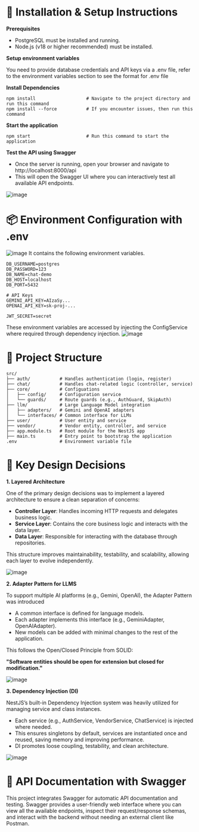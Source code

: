 # 🚀 Installation & Setup Instructions
**Prerequisites**

- PostgreSQL must be installed and running.
- Node.js (v18 or higher recommended) must be installed.

**Setup environment variables**

You need to provide database credentials and API keys via a .env file, refer to the environment variables section to see the format for .env file

**Install Dependencies**

```
npm install                   # Navigate to the project directory and run this command
npm install --force           # If you encounter issues, then run this command
```

**Start the application**

```
npm start                     # Run this command to start the application
```

**Test the API using Swagger**

- Once the server is running, open your browser and navigate to http://localhost:8000/api
- This will open the Swagger UI where you can interactively test all available API endpoints.

![image](https://github.com/user-attachments/assets/9f99b226-bf7c-412a-bfe8-f3683337d4d7)



# 📦 Environment Configuration with .env
![image](https://github.com/user-attachments/assets/9c496f7e-2d59-4cee-80cf-502ac4b95c18)
It contains the following environment variables.
```
DB_USERNAME=postgres
DB_PASSWORD=123
DB_NAME=chat-demo
DB_HOST=localhost
DB_PORT=5432

# API Keys
GEMINI_API_KEY=AIzaSy...
OPENAI_API_KEY=sk-proj-...

JWT_SECRET=secret
```
These environment variables are accessed by injecting the ConfigService where required through dependency injection.
![image](https://github.com/user-attachments/assets/2e9d42c9-f78d-4b4e-85f4-660296c131d7)




# 📁 Project Structure
```
src/
├── auth/           # Handles authentication (login, register)
├── chat/           # Handles chat-related logic (controller, service)
├── core/           # Configuations
│   ├── config/     # Configuration service
│   └── guards/     # Route guards (e.g., AuthGuard, SkipAuth)
├── llm/            # Large Language Model integration
│   ├── adapters/   # Gemini and OpenAI adapters
│   └── interfaces/ # Common interface for LLMs
├── user/           # User entity and service
├── vendor/         # Vendor entity, controller, and service
├── app.module.ts   # Root module for the NestJS app
├── main.ts         # Entry point to bootstrap the application
.env                # Environment variable file
```


# 🔑 Key Design Decisions

**1. Layered Architecture**

One of the primary design decisions was to implement a layered architecture to ensure a clean separation of concerns:

- **Controller Layer**: Handles incoming HTTP requests and delegates business logic.
- **Service Layer**: Contains the core business logic and interacts with the data layer.
- **Data Layer**: Responsible for interacting with the database through repositories.

This structure improves maintainability, testability, and scalability, allowing each layer to evolve independently.

![image](https://github.com/user-attachments/assets/6930a2a2-50fa-462d-b358-b76eccb61a1f)


**2. Adapter Pattern for LLMS**

To support multiple AI platforms (e.g., Gemini, OpenAI), the Adapter Pattern was introduced

- A common interface is defined for language models.
- Each adapter implements this interface (e.g., GeminiAdapter, OpenAIAdapter).
- New models can be added with minimal changes to the rest of the application.

This follows the Open/Closed Principle from SOLID:

**"Software entities should be open for extension but closed for modification."**

![image](https://github.com/user-attachments/assets/6bfdc978-573d-4378-a13e-f551de0f93a6)


**3. Dependency Injection (DI)**

NestJS’s built-in Dependency Injection system was heavily utilized for managing service and class instances.

- Each service (e.g., AuthService, VendorService, ChatService) is injected where needed.
- This ensures singletons by default, services are instantiated once and reused, saving memory and improving performance.
- DI promotes loose coupling, testability, and clean architecture.

![image](https://github.com/user-attachments/assets/10ad47c6-2d14-4fc2-98f1-cce785b05416)

# 📄 API Documentation with Swagger

This project integrates Swagger for automatic API documentation and testing. Swagger provides a user-friendly web interface where you can view all the available endpoints, inspect their request/response schemas, and interact with the backend without needing an external client like Postman.



